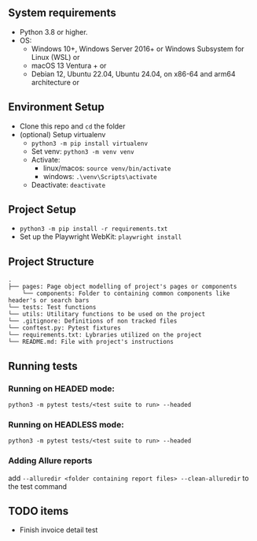 ## System requirements
- Python 3.8 or higher.
- OS:
    - Windows 10+, Windows Server 2016+ or Windows Subsystem for Linux (WSL) or
    - macOS 13 Ventura + or
    - Debian 12, Ubuntu 22.04, Ubuntu 24.04, on x86-64 and arm64 architecture or

## Environment Setup
- Clone this repo and `cd` the folder
- (optional) Setup virtualenv
    - `python3 -m pip install virtualenv`
    - Set venv: `python3 -m venv venv`
    - Activate: 
        - linux/macos: `source venv/bin/activate`
        - windows: `.\venv\Scripts\activate`
    - Deactivate: `deactivate`

## Project Setup
- `python3 -m pip install -r requirements.txt`
- Set up the Playwright WebKit: `playwright install`

## Project Structure
```
.
├── pages: Page object modelling of project's pages or components
    └── components: Folder to containing common components like header's or search bars
└── tests: Test functions
└── utils: Utilitary functions to be used on the project
└── .gitignore: Definitions of non tracked files
└── conftest.py: Pytest fixtures
└── requirements.txt: Lybraries utilized on the project
└── README.md: File with project's instructions
```

## Running tests
### Running on HEADED mode:
`python3 -m pytest tests/<test suite to run> --headed`

### Running on HEADLESS mode:
`python3 -m pytest tests/<test suite to run> --headed`

### Adding Allure reports
add `--alluredir <folder containing report files> --clean-alluredir` to the test command

## TODO items
- Finish invoice detail test


